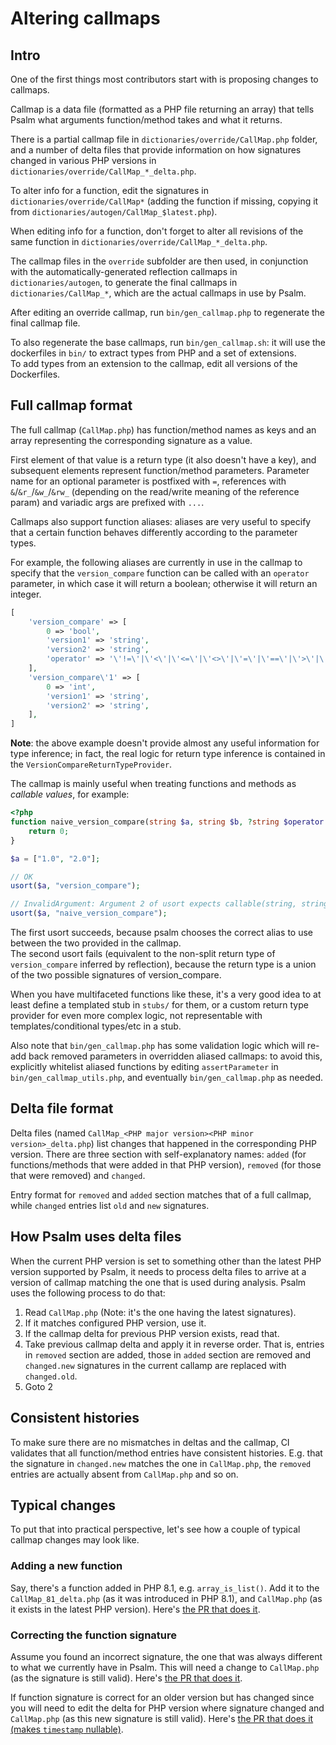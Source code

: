 # Altering callmaps

## Intro

One of the first things most contributors start with is proposing changes to
callmaps.

Callmap is a data file (formatted as a PHP file returning an array) that tells
Psalm what arguments function/method takes and what it returns.

There is a partial callmap file in `dictionaries/override/CallMap.php` folder, and
a number of delta files that provide information on
how signatures changed in various PHP versions in `dictionaries/override/CallMap_*_delta.php`. 

To alter info for a function, edit the signatures in `dictionaries/override/CallMap*` (adding the function if missing, copying it from `dictionaries/autogen/CallMap_$latest.php`).  

When editing info for a function, don't forget to alter all revisions of the same function in `dictionaries/override/CallMap_*_delta.php`.

The callmap files in the `override` subfolder are then used, in conjunction with the
automatically-generated reflection callmaps in `dictionaries/autogen`, to generate the
final callmaps in `dictionaries/CallMap_*`, which are the actual callmaps in use by Psalm.

After editing an override callmap, run `bin/gen_callmap.php` to regenerate the final callmap file.

To also regenerate the base callmaps, run `bin/gen_callmap.sh`: it will use the dockerfiles in `bin/` 
to extract types from PHP and a set of extensions.  
To add types from an extension to the callmap, edit all versions of the Dockerfiles.  

## Full callmap format

The full callmap (`CallMap.php`) has function/method
names as keys and an array representing the corresponding signature as a value.

First element of that value is a return type (it also doesn't have a key), and
subsequent elements represent function/method parameters. Parameter name for an
optional parameter is postfixed with `=`, references with `&`/`&r_`/`&w_`/`&rw_`
(depending on the read/write meaning of the reference param) and 
variadic args are prefixed with `...`.

Callmaps also support function aliases: aliases are very useful to specify that
a certain function behaves differently according to the parameter types.

For example, the following aliases are currently in use in the callmap to specify 
that the `version_compare` function can be called with an `operator` parameter, 
in which case it will return a boolean; otherwise it will return an integer.  

```php
[
    'version_compare' => [
        0 => 'bool',
        'version1' => 'string',
        'version2' => 'string',
        'operator' => '\'!=\'|\'<\'|\'<=\'|\'<>\'|\'=\'|\'==\'|\'>\'|\'>=\'|\'eq\'|\'ge\'|\'gt\'|\'le\'|\'lt\'|\'ne\'|null',
    ],
    'version_compare\'1' => [
        0 => 'int',
        'version1' => 'string',
        'version2' => 'string',
    ],
]
```

**Note**: the above example doesn't provide almost any useful information for type inference;
in fact, the real logic for return type inference is contained in the `VersionCompareReturnTypeProvider`.  

The callmap is mainly useful when treating functions and methods as *callable values*, for example:

```php
<?php
function naive_version_compare(string $a, string $b, ?string $operator = null): int|bool {
    return 0;
}

$a = ["1.0", "2.0"];

// OK
usort($a, "version_compare");

// InvalidArgument: Argument 2 of usort expects callable(string, string):int, but impure-callable(string, string, null|string=):(bool|int) provided
usort($a, "naive_version_compare");
```

The first usort succeeds, because psalm chooses the correct alias to use between the two provided in the callmap.  
The second usort fails (equivalent to the non-split return type of `version_compare` inferred by reflection), because the return type is a union of the two possible signatures of version_compare.  

When you have multifaceted functions like these, it's a very good idea to at least define a templated stub in `stubs/` for them, or a custom return type provider for even more complex logic, not representable with templates/conditional types/etc in a stub.

Also note that `bin/gen_callmap.php` has some validation logic which will re-add back removed parameters in overridden aliased callmaps: to avoid this, explicitly whitelist aliased functions by editing `assertParameter` in `bin/gen_callmap_utils.php`, and eventually `bin/gen_callmap.php` as needed.

## Delta file format

Delta files (named `CallMap_<PHP major version><PHP minor version>_delta.php`)
list changes that happened in the corresponding PHP version. There are
three section with self-explanatory names: `added` (for functions/methods that
were added in that PHP version), `removed` (for those that were removed) and
`changed`.

Entry format for `removed` and `added` section matches that of a full callmap,
while `changed` entries list `old` and `new` signatures.

## How Psalm uses delta files

When the current PHP version is set to something other than the latest PHP
version supported by Psalm, it needs to process delta files to arrive at a
version of callmap matching the one that is used during analysis. Psalm uses
the following process to do that:

1. Read `CallMap.php` (Note: it's the one having the latest signatures).
2. If it matches configured PHP version, use it.
3. If the callmap delta for previous PHP version exists, read that.
4. Take previous callmap delta and apply it in reverse order. That is, entries
   in `removed` section are added, those in `added` section are removed and
   `changed.new` signatures in the current callamp are replaced with
   `changed.old`.
5. Goto 2

## Consistent histories

To make sure there are no mismatches in deltas and the callmap, CI validates
that all function/method entries have consistent histories. E.g. that the
signature in `changed.new` matches the one in `CallMap.php`, the `removed`
entries are actually absent from `CallMap.php` and so on.

## Typical changes

To put that into practical perspective, let's see how a couple of typical
callmap changes may look like.

### Adding a new function

Say, there's a function added in PHP 8.1, e.g. `array_is_list()`. Add it to the
`CallMap_81_delta.php` (as it was introduced in PHP 8.1), and `CallMap.php` (as
it exists in the latest PHP version). Here's [the PR that does it](https://github.com/vimeo/psalm/pull/6398/files).

### Correcting the function signature

Assume you found an incorrect signature, the one that was always different to what
we currently have in Psalm. This will need a change to `CallMap.php` (as the signature is
still valid). Here's [the PR that does it](https://github.com/vimeo/psalm/pull/6359/files).

If function signature is correct for an older version but has changed since you
will need to edit the delta for PHP version where signature changed and
`CallMap.php` (as this new signature is still valid).  Here's
[the PR that does it (makes `timestamp` nullable)](https://github.com/vimeo/psalm/pull/6244/files).
